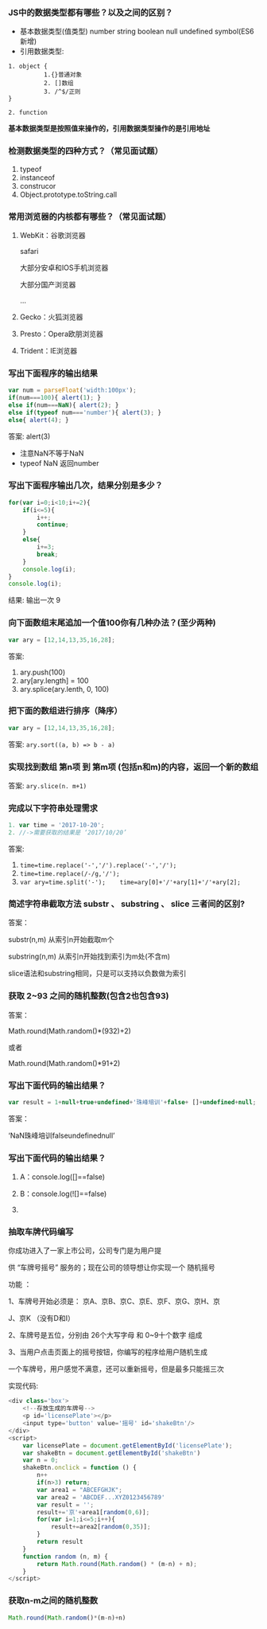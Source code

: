 ### JS中的数据类型都有哪些？以及之间的区别？

- 基本数据类型(值类型) number string boolean null undefined symbol(ES6新增)
- 引用数据类型: 
```
1. object {
          1.{}普通对象 
          2. []数组 
          3. /^$/正则
}

2. function
```
**基本数据类型是按照值来操作的，引用数据类型操作的是引用地址**

### 检测数据类型的四种方式？（常见面试题）
1. typeof
2. instanceof
3. construcor
4. Object.prototype.toString.call

### 常用浏览器的内核都有哪些？（常见面试题） 

1. WebKit：谷歌浏览器 

   safari 

   大部分安卓和IOS手机浏览器 

   大部分国产浏览器 

   … 

2. Gecko：火狐浏览器 

3. Presto：Opera欧朋浏览器 

4. Trident：IE浏览器

### 写出下面程序的输出结果

```js
var num = parseFloat('width:100px'); 
if(num===100){ alert(1); }
else if(num===NaN){ alert(2); }
else if(typeof num==='number'){ alert(3); }
else{ alert(4); }
```

答案: alert(3) 

* 注意NaN不等于NaN
* typeof NaN 返回number

### 写出下面程序输出几次，结果分别是多少？

```js
for(var i=0;i<10;i+=2){ 
    if(i<=5){
        i++; 
        continue; 
    }
    else{
        i+=3; 
        break; 
    }
    console.log(i); 
}
console.log(i);
```

结果: 输出一次 9

### 向下面数组末尾追加一个值100你有几种办法？(至少两种) 

```js
var ary = [12,14,13,35,16,28];
```

答案: 

1. ary.push(100)
2. ary[ary.length] = 100
3. ary.splice(ary.lenth, 0, 100)

### 把下面的数组进行排序（降序）

```js
var ary = [12,14,13,35,16,28];
```

答案: `ary.sort((a, b) => b - a)`

### 实现找到数组 第n项 到 第m项 (包括n和m)的内容，返回一个新的数组

答案: `ary.slice(n. m+1)`

### 完成以下字符串处理需求

```js
1. var time = '2017-10-20'; 
2. //->需要获取的结果是 ‘2017/10/20’
```

答案: 

1.  `time=time.replace('-','/').replace('-','/'); `
2. ` time=time.replace(/-/g,'/'); `
3. `var ary=time.split('-');    time=ary[0]+'/'+ary[1]+'/'+ary[2]; `

### 简述字符串截取方法 substr 、 substring 、 slice 三者间的区别?

答案： 

substr(n,m) 从索引n开始截取m个 

substring(n,m) 从索引n开始找到索引为m处(不含m) 

slice语法和substring相同，只是可以支持以负数做为索引

### 获取 2~93 之间的随机整数(包含2也包含93) 

答案： 

Math.round(Math.random()*(93­2)+2) 

或者

Math.round(Math.random()*91+2) 

### 写出下面代码的输出结果？

```js
var result = 1+null+true+undefined+'珠峰培训'+false+ []+undefined+null;
```

答案： 

‘NaN珠峰培训falseundefinednull’ 

### 写出下面代码的输出结果？

1. A：console.log([]==false) 

2. B：console.log(![]==false) 

1. 

### 抽取车牌代码编写

你成功进入了一家上市公司，公司专门是为用户提 

供 “车牌号摇号” 服务的；现在公司的领导想让你实现一个 随机摇号 

功能 ： 

1、车牌号开始必须是： 京A、京B、京C、京E、京F、京G、京H、京 

J、京K （没有D和I） 

2、车牌号是五位，分别由 26个大写字母 和 0~9十个数字 组成 

3、当用户点击页面上的摇号按钮，你编写的程序给用户随机生成 

一个车牌号，用户感觉不满意，还可以重新摇号，但是最多只能摇三次

实现代码:

```js
<div class='box'> 
    <!--存放生成的车牌号-->
    <p id='licensePlate'></p> 
    <input type='button' value='摇号' id='shakeBtn'/> 
</div>
<script>
    var licensePlate = document.getElementById('licensePlate');
	var shakeBtn = document.getElementById('shakeBtn')
    var n = 0;
	shakeBtn.onclick = function () {
        n++
        if(n>3) return;
        var area1 = "ABCEFGHJK";
        var area2 = 'ABCDEF...XYZ0123456789'
        var result = '';
        result+='京'+area1[random(0,6)]; 
        for(var i=1;i<=5;i++){ 
            result+=area2[random(0,35)]; 
        }
        return result
    }
	function random (n, m) {
        return Math.round(Math.random() * (m-n) + n);
    }
</script>
```

### 获取n-­m之间的随机整数

```js
Math.round(Math.random()*(m-n)+n)
```



